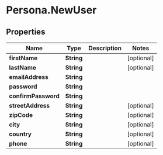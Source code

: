 # Persona.NewUser

## Properties

Name | Type | Description | Notes
------------ | ------------- | ------------- | -------------
**firstName** | **String** |  | [optional] 
**lastName** | **String** |  | [optional] 
**emailAddress** | **String** |  | 
**password** | **String** |  | 
**confirmPassword** | **String** |  | 
**streetAddress** | **String** |  | [optional] 
**zipCode** | **String** |  | [optional] 
**city** | **String** |  | [optional] 
**country** | **String** |  | [optional] 
**phone** | **String** |  | [optional] 


